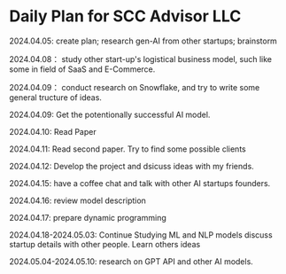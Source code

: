 # Daily Plan for SCC Advisor LLC

2024.04.05:  create plan; research gen-AI from other startups; brainstorm

2024.04.08： study other start-up's logistical business model, such like some in field of SaaS and E-Commerce.

2024.04.09： conduct research on Snowflake, and try to write some general tructure of ideas.

2024.04.09:  Get the potentionally successful AI model. 

2024.04.10:  Read Paper

2024.04.11:  Read second paper. Try to find some possible clients

2024.04.12:  Develop the project and dsicuss ideas with my friends.

2024.04.15: have a coffee chat and talk with other AI startups founders.

2024.04.16: review model description

2024.04.17: prepare dynamic programming

2024.04.18-2024.05.03: Continue Studying ML and NLP models
discuss startup details with other people. Learn others ideas

2024.05.04-2024.05.10: research on GPT API and other AI models.
